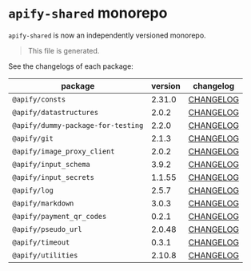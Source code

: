 # `apify-shared` monorepo

`apify-shared` is now an independently versioned monorepo.

> This file is generated.

See the changelogs of each package:

package | version | changelog
--------|---------|----------
`@apify/consts` | 2.31.0 | [CHANGELOG](./packages/consts/CHANGELOG.md)
`@apify/datastructures` | 2.0.2 | [CHANGELOG](./packages/datastructures/CHANGELOG.md)
`@apify/dummy-package-for-testing` | 2.2.0 | [CHANGELOG](./packages/dummy/CHANGELOG.md)
`@apify/git` | 2.1.3 | [CHANGELOG](./packages/git/CHANGELOG.md)
`@apify/image_proxy_client` | 2.0.2 | [CHANGELOG](./packages/image_proxy_client/CHANGELOG.md)
`@apify/input_schema` | 3.9.2 | [CHANGELOG](./packages/input_schema/CHANGELOG.md)
`@apify/input_secrets` | 1.1.55 | [CHANGELOG](./packages/input_secrets/CHANGELOG.md)
`@apify/log` | 2.5.7 | [CHANGELOG](./packages/log/CHANGELOG.md)
`@apify/markdown` | 3.0.3 | [CHANGELOG](./packages/markdown/CHANGELOG.md)
`@apify/payment_qr_codes` | 0.2.1 | [CHANGELOG](./packages/payment_qr_codes/CHANGELOG.md)
`@apify/pseudo_url` | 2.0.48 | [CHANGELOG](./packages/pseudo_url/CHANGELOG.md)
`@apify/timeout` | 0.3.1 | [CHANGELOG](./packages/timeout/CHANGELOG.md)
`@apify/utilities` | 2.10.8 | [CHANGELOG](./packages/utilities/CHANGELOG.md)
